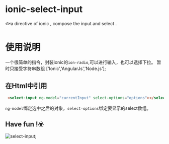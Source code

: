 # ionic-select-input
:fish:a directive of ionic , compose the input and select .
# 使用说明
一个很简单的指令，封装ionic的`ion-radio`,可以进行输入，也可以选择下拉。
暂时只接受字符串数组 ['Ionic','AngularJs','Node.js'];
## 在Html中引用
```html
 <select-input ng-model="currentInput" select-options="options"></select-input>
```
`ng-model`绑定选中之后的对象，`select-options`绑定要显示的select数组。
## Have fun !☣
![select-input](./select-input.png);

